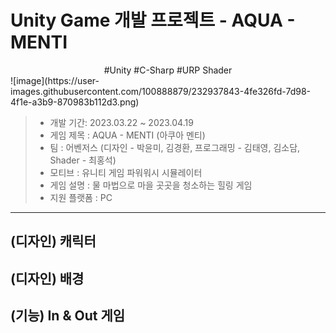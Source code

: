 # Unity Game 개발 프로젝트 - AQUA - MENTI
<div align=center>#Unity #C-Sharp #URP Shader<br/></div>
![image](https://user-images.githubusercontent.com/100888879/232937843-4fe326fd-7d98-4f1e-a3b9-870983b112d3.png)

> + 개발 기간: 2023.03.22 ~ 2023.04.19<br/>
> + 게임 제목 : AQUA - MENTI (아쿠아 멘티)<br/>
> + 팀 : 어벤저스 (디자인 - 박윤미, 김경환, 프로그래밍 - 김태영, 김소담, Shader - 최홍석)<br/>
> + 모티브 : 유니티 게임 파워워시 시뮬레이터<br/>
> + 게임 설명 : 물 마법으로 마을 곳곳을 청소하는 힐링 게임<br/>
> + 지원 플랫폼 : PC<br/>
----------------------------------------
## (디자인) 캐릭터


## (디자인) 배경

## (기능) In & Out 게임

